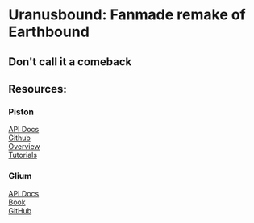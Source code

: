# Uranusbound: Fanmade remake of Earthbound

## Don't call it a comeback

## Resources:

### Piston
<a href="https://docs.rs/piston/0.37.0/piston/">API Docs</a>
<br>
<a href="https://github.com/PistonDevelopers">Github</a> 
<br>
<a href="https://github.com/PistonDevelopers/piston/wiki/Piston-overview">Overview</a>
<br>
<a href="https://github.com/PistonDevelopers/Piston-Tutorials">Tutorials</a>

### Glium
<a href="http://kb.acronis.com/">API Docs</a>
<br>
<a href="https://github.com/glium/glium/tree/master/book">Book</a>
<br>
<a href="https://github.com/glium/glium">GitHub</a>
